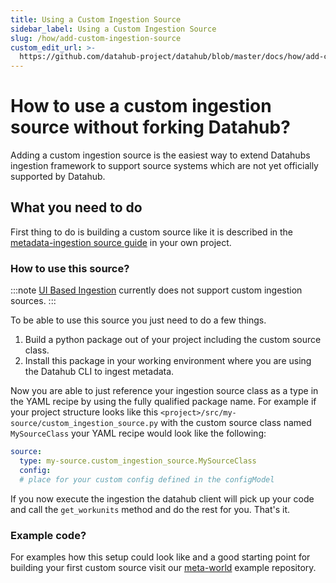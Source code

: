 ```yaml
---
title: Using a Custom Ingestion Source
sidebar_label: Using a Custom Ingestion Source
slug: /how/add-custom-ingestion-source
custom_edit_url: >-
  https://github.com/datahub-project/datahub/blob/master/docs/how/add-custom-ingestion-source.md
---
```



# How to use a custom ingestion source without forking Datahub?

Adding a custom ingestion source is the easiest way to extend Datahubs ingestion framework to support source systems
which are not yet officially supported by Datahub.

## What you need to do

First thing to do is building a custom source like it is described in
the [metadata-ingestion source guide](../../metadata-ingestion/adding-source.md) in your own project.

### How to use this source?

:::note
[UI Based Ingestion](../ui-ingestion.md) currently does not support custom ingestion sources.
:::

To be able to use this source you just need to do a few things.

1. Build a python package out of your project including the custom source class.
2. Install this package in your working environment where you are using the Datahub CLI to ingest metadata.

Now you are able to just reference your ingestion source class as a type in the YAML recipe by using the fully qualified
package name. For example if your project structure looks like this `<project>/src/my-source/custom_ingestion_source.py`
with the custom source class named `MySourceClass` your YAML recipe would look like the following:

```yaml
source:
  type: my-source.custom_ingestion_source.MySourceClass
  config:
  # place for your custom config defined in the configModel
```

If you now execute the ingestion the datahub client will pick up your code and call the `get_workunits` method and do
the rest for you. That's it.

### Example code?

For examples how this setup could look like and a good starting point for building your first custom source visit
our [meta-world](https://github.com/acryldata/meta-world) example repository.
